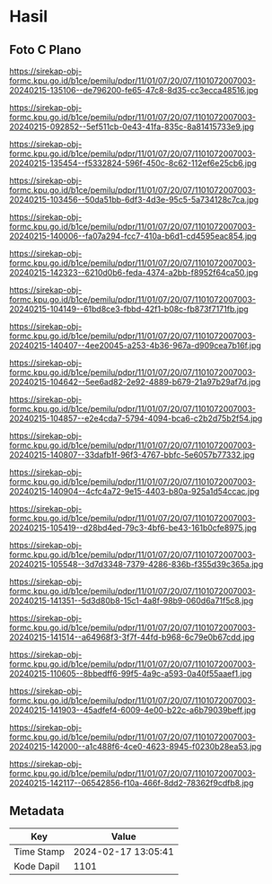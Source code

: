 # Hasil

## Foto C Plano

https://sirekap-obj-formc.kpu.go.id/b1ce/pemilu/pdpr/11/01/07/20/07/1101072007003-20240215-135106--de796200-fe65-47c8-8d35-cc3ecca48516.jpg

https://sirekap-obj-formc.kpu.go.id/b1ce/pemilu/pdpr/11/01/07/20/07/1101072007003-20240215-092852--5ef511cb-0e43-41fa-835c-8a81415733e9.jpg

https://sirekap-obj-formc.kpu.go.id/b1ce/pemilu/pdpr/11/01/07/20/07/1101072007003-20240215-135454--f5332824-596f-450c-8c62-112ef6e25cb6.jpg

https://sirekap-obj-formc.kpu.go.id/b1ce/pemilu/pdpr/11/01/07/20/07/1101072007003-20240215-103456--50da51bb-6df3-4d3e-95c5-5a734128c7ca.jpg

https://sirekap-obj-formc.kpu.go.id/b1ce/pemilu/pdpr/11/01/07/20/07/1101072007003-20240215-140006--fa07a294-fcc7-410a-b6d1-cd4595eac854.jpg

https://sirekap-obj-formc.kpu.go.id/b1ce/pemilu/pdpr/11/01/07/20/07/1101072007003-20240215-142323--6210d0b6-feda-4374-a2bb-f8952f64ca50.jpg

https://sirekap-obj-formc.kpu.go.id/b1ce/pemilu/pdpr/11/01/07/20/07/1101072007003-20240215-104149--61bd8ce3-fbbd-42f1-b08c-fb873f7171fb.jpg

https://sirekap-obj-formc.kpu.go.id/b1ce/pemilu/pdpr/11/01/07/20/07/1101072007003-20240215-140407--4ee20045-a253-4b36-967a-d909cea7b16f.jpg

https://sirekap-obj-formc.kpu.go.id/b1ce/pemilu/pdpr/11/01/07/20/07/1101072007003-20240215-104642--5ee6ad82-2e92-4889-b679-21a97b29af7d.jpg

https://sirekap-obj-formc.kpu.go.id/b1ce/pemilu/pdpr/11/01/07/20/07/1101072007003-20240215-104857--e2e4cda7-5794-4094-bca6-c2b2d75b2f54.jpg

https://sirekap-obj-formc.kpu.go.id/b1ce/pemilu/pdpr/11/01/07/20/07/1101072007003-20240215-140807--33dafb1f-96f3-4767-bbfc-5e6057b77332.jpg

https://sirekap-obj-formc.kpu.go.id/b1ce/pemilu/pdpr/11/01/07/20/07/1101072007003-20240215-140904--4cfc4a72-9e15-4403-b80a-925a1d54ccac.jpg

https://sirekap-obj-formc.kpu.go.id/b1ce/pemilu/pdpr/11/01/07/20/07/1101072007003-20240215-105419--d28bd4ed-79c3-4bf6-be43-161b0cfe8975.jpg

https://sirekap-obj-formc.kpu.go.id/b1ce/pemilu/pdpr/11/01/07/20/07/1101072007003-20240215-105548--3d7d3348-7379-4286-836b-f355d39c365a.jpg

https://sirekap-obj-formc.kpu.go.id/b1ce/pemilu/pdpr/11/01/07/20/07/1101072007003-20240215-141351--5d3d80b8-15c1-4a8f-98b9-060d6a71f5c8.jpg

https://sirekap-obj-formc.kpu.go.id/b1ce/pemilu/pdpr/11/01/07/20/07/1101072007003-20240215-141514--a64968f3-3f7f-44fd-b968-6c79e0b67cdd.jpg

https://sirekap-obj-formc.kpu.go.id/b1ce/pemilu/pdpr/11/01/07/20/07/1101072007003-20240215-110605--8bbedff6-99f5-4a9c-a593-0a40f55aaef1.jpg

https://sirekap-obj-formc.kpu.go.id/b1ce/pemilu/pdpr/11/01/07/20/07/1101072007003-20240215-141903--45adfef4-6009-4e00-b22c-a6b79039beff.jpg

https://sirekap-obj-formc.kpu.go.id/b1ce/pemilu/pdpr/11/01/07/20/07/1101072007003-20240215-142000--a1c488f6-4ce0-4623-8945-f0230b28ea53.jpg

https://sirekap-obj-formc.kpu.go.id/b1ce/pemilu/pdpr/11/01/07/20/07/1101072007003-20240215-142117--06542856-f10a-466f-8dd2-78362f9cdfb8.jpg


## Metadata

| Key        | Value               |
| ---------- | ------------------- |
| Time Stamp | 2024-02-17 13:05:41 |
| Kode Dapil | 1101                |



